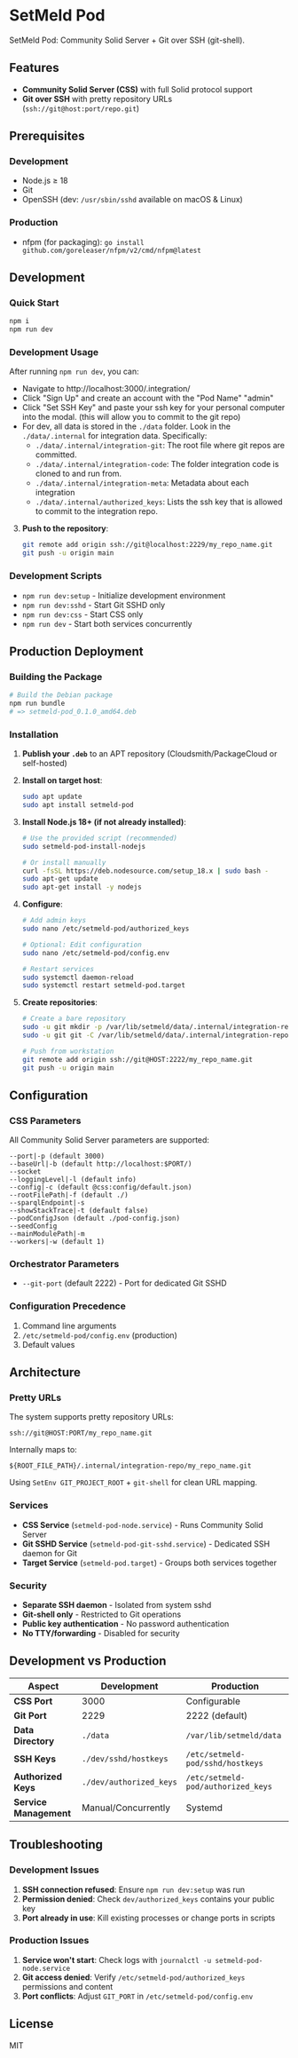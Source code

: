 # SetMeld Pod

SetMeld Pod: Community Solid Server + Git over SSH (git-shell).

## Features

- **Community Solid Server (CSS)** with full Solid protocol support
- **Git over SSH** with pretty repository URLs (`ssh://git@host:port/repo.git`)

## Prerequisites

### Development
- Node.js ≥ 18
- Git
- OpenSSH (dev: `/usr/sbin/sshd` available on macOS & Linux)

### Production
- nfpm (for packaging): `go install github.com/goreleaser/nfpm/v2/cmd/nfpm@latest`

## Development

### Quick Start

```bash
npm i
npm run dev
```

### Development Usage

After running `npm run dev`, you can:

 - Navigate to http://localhost:3000/.integration/
 - Click "Sign Up" and create an account with the "Pod Name" "admin"
 - Click "Set SSH Key" and paste your ssh key for your personal computer into the modal. (this will allow you to commit to the git repo)
 - For dev, all data is stored in the `./data` folder. Look in the `./data/.internal` for integration data. Specifically:
    - `./data/.internal/integration-git`: The root file where git repos are committed.
    - `./data/.internal/integration-code`: The folder integration code is cloned to and run from.
    - `./data/.internal/integration-meta`: Metadata about each integration
    - `./data/.internal/authorized_keys`: Lists the ssh key that is allowed to commit to the integration repo.

3. **Push to the repository**:
   ```bash
   git remote add origin ssh://git@localhost:2229/my_repo_name.git
   git push -u origin main
   ```

### Development Scripts

- `npm run dev:setup` - Initialize development environment
- `npm run dev:sshd` - Start Git SSHD only
- `npm run dev:css` - Start CSS only
- `npm run dev` - Start both services concurrently

## Production Deployment

### Building the Package

```bash
# Build the Debian package
npm run bundle
# => setmeld-pod_0.1.0_amd64.deb
```

### Installation

1. **Publish your `.deb`** to an APT repository (Cloudsmith/PackageCloud or self-hosted)

2. **Install on target host**:
   ```bash
   sudo apt update
   sudo apt install setmeld-pod
   ```

3. **Install Node.js 18+ (if not already installed)**:
   ```bash
   # Use the provided script (recommended)
   sudo setmeld-pod-install-nodejs
   
   # Or install manually
   curl -fsSL https://deb.nodesource.com/setup_18.x | sudo bash -
   sudo apt-get update
   sudo apt-get install -y nodejs
   ```

4. **Configure**:
   ```bash
   # Add admin keys
   sudo nano /etc/setmeld-pod/authorized_keys
   
   # Optional: Edit configuration
   sudo nano /etc/setmeld-pod/config.env
   
   # Restart services
   sudo systemctl daemon-reload
   sudo systemctl restart setmeld-pod.target
   ```

5. **Create repositories**:
   ```bash
   # Create a bare repository
   sudo -u git mkdir -p /var/lib/setmeld/data/.internal/integration-repo/my_repo_name.git
   sudo -u git git -C /var/lib/setmeld/data/.internal/integration-repo/my_repo_name.git init --bare
   
   # Push from workstation
   git remote add origin ssh://git@HOST:2222/my_repo_name.git
   git push -u origin main
   ```

## Configuration

### CSS Parameters

All Community Solid Server parameters are supported:

```
--port|-p (default 3000)
--baseUrl|-b (default http://localhost:$PORT/)
--socket
--loggingLevel|-l (default info)
--config|-c (default @css:config/default.json)
--rootFilePath|-f (default ./)
--sparqlEndpoint|-s
--showStackTrace|-t (default false)
--podConfigJson (default ./pod-config.json)
--seedConfig
--mainModulePath|-m
--workers|-w (default 1)
```

### Orchestrator Parameters

- `--git-port` (default 2222) - Port for dedicated Git SSHD

### Configuration Precedence

1. Command line arguments
2. `/etc/setmeld-pod/config.env` (production)
3. Default values

## Architecture

### Pretty URLs

The system supports pretty repository URLs:

```
ssh://git@HOST:PORT/my_repo_name.git
```

Internally maps to:

```
${ROOT_FILE_PATH}/.internal/integration-repo/my_repo_name.git
```

Using `SetEnv GIT_PROJECT_ROOT` + `git-shell` for clean URL mapping.

### Services

- **CSS Service** (`setmeld-pod-node.service`) - Runs Community Solid Server
- **Git SSHD Service** (`setmeld-pod-git-sshd.service`) - Dedicated SSH daemon for Git
- **Target Service** (`setmeld-pod.target`) - Groups both services together

### Security

- **Separate SSH daemon** - Isolated from system sshd
- **Git-shell only** - Restricted to Git operations
- **Public key authentication** - No password authentication
- **No TTY/forwarding** - Disabled for security

## Development vs Production

| Aspect | Development | Production |
|--------|-------------|------------|
| **CSS Port** | 3000 | Configurable |
| **Git Port** | 2229 | 2222 (default) |
| **Data Directory** | `./data` | `/var/lib/setmeld/data` |
| **SSH Keys** | `./dev/sshd/hostkeys` | `/etc/setmeld-pod/sshd/hostkeys` |
| **Authorized Keys** | `./dev/authorized_keys` | `/etc/setmeld-pod/authorized_keys` |
| **Service Management** | Manual/Concurrently | Systemd |

## Troubleshooting

### Development Issues

1. **SSH connection refused**: Ensure `npm run dev:setup` was run
2. **Permission denied**: Check `dev/authorized_keys` contains your public key
3. **Port already in use**: Kill existing processes or change ports in scripts

### Production Issues

1. **Service won't start**: Check logs with `journalctl -u setmeld-pod-node.service`
2. **Git access denied**: Verify `/etc/setmeld-pod/authorized_keys` permissions and content
3. **Port conflicts**: Adjust `GIT_PORT` in `/etc/setmeld-pod/config.env`

## License

MIT